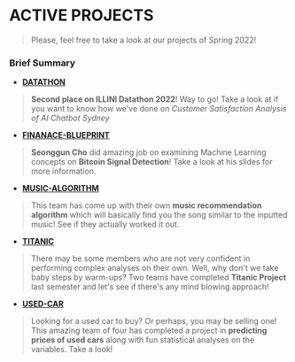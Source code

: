 
# ACTIVE PROJECTS

> Please, feel free to take a look at our projects of Spring 2022!

### Brief Summary

- __[DATATHON](https://github.com/UIUCDAIS/PROJECTS-CLOSED/tree/main/SPRING2022/DATATHON)__
> **Second place on ILLINI Datathon 2022**! Way to go! Take a look at if you want to know how we've done on *Customer Satisfaction Analysis of AI Chatbot Sydney*
- __[FINANACE-BLUEPRINT](https://github.com/UIUCDAIS/PROJECTS-CLOSED/tree/main/SPRING2022/FINANACE-BLUEPRINT)__
> **Seonggun Cho** did amazing job on examining Machine Learning concepts on **Bitcoin Signal Detection**! Take a look at his slides for more information.
- __[MUSIC-ALGORITHM](https://github.com/UIUCDAIS/PROJECTS-CLOSED/tree/main/SPRING2022/MUSIC-ALGORITHM)__
> This team has come up with their own **music recommendation algorithm** which will basically find you the song similar to the inputted music! See if they actually worked it out.
- __[TITANIC](https://github.com/UIUCDAIS/PROJECTS-CLOSED/tree/main/SPRING2022/TITANIC)__
> There may be some members who are not very confident in performing complex analyses on their own. Well, why don't we take baby steps by warm-ups? Two teams have completed **Titanic Project** last semester and let's see if there's any mind blowing approach!
- __[USED-CAR](https://github.com/UIUCDAIS/PROJECTS-CLOSED/tree/main/SPRING2022/USED-CAR)__
> Looking for a used car to buy? Or perhaps, you may be selling one! This amazing team of four has completed a project in **predicting prices of used cars** along with fun statistical analyses on the variables. Take a look!


